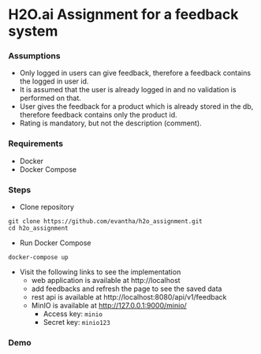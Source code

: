 # H2O.ai Assignment for a feedback system

### Assumptions
*   Only logged in users can give feedback, therefore a feedback contains the logged in user id.
*   It is assumed that the user is already logged in and no validation is performed on that.
*   User gives the feedback for a product which is already stored in the db, therefore feedback contains only the product id.
*   Rating is mandatory, but not the description (comment).

### Requirements
- Docker
- Docker Compose

### Steps
*   Clone repository
```shell script
git clone https://github.com/evantha/h2o_assignment.git
cd h2o_assignment
```
*   Run Docker Compose
```shell script
docker-compose up
```
*   Visit the following links to see the implementation
    - web application is available at http://localhost
    - add feedbacks and refresh the page to see the saved data
    - rest api is available at http://localhost:8080/api/v1/feedback
    - MinIO is available at http://127.0.0.1:9000/minio/
        - Access key: `minio`
        - Secret key: `minio123`

### Demo
![]()
